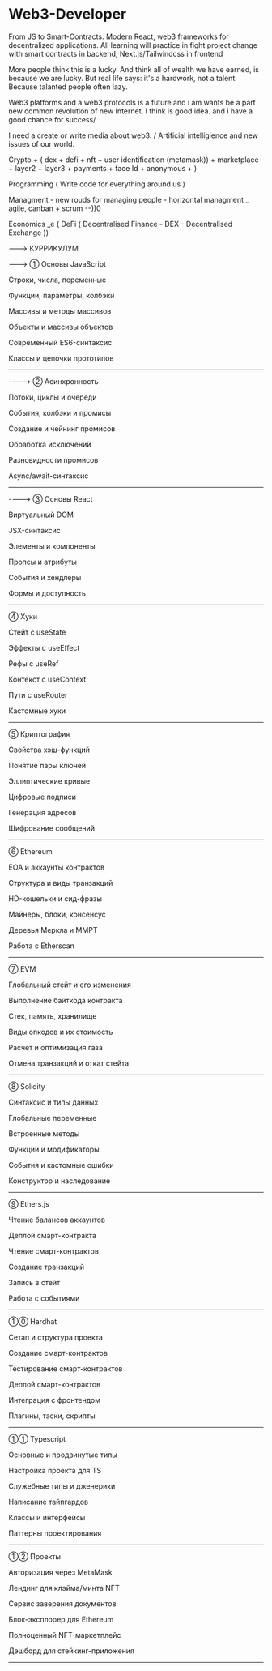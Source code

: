 # Web3-Developer
From JS to Smart-Contracts. Modern React, web3 frameworks for decentralized applications. All learning will practice in fight project change with smart contracts in backend, Next.js/Tailwindcss in frontend


More people think this is a lucky. And think all of wealth we have earned, is because we are lucky. But real life says: it's a hardwork, not a talent. Because talanted people often lazy. 

Web3 platforms and a web3 protocols is a future and i am wants be a part new common revolution of new Internet. I think is good idea. and i have a good chance for success/

I need a create or write media about web3. / Artificial intelligience and new issues of our world.

Crypto + ( dex + defi + nft + user identification (metamask)) + marketplace + layer2 + layer3 + payments + face Id + anonymous + )

Programming ( Write code for everything around us )

Managment - new rouds for managing people - horizontal managment _ agile, canban + scrum --))0



Economics  _e ( DeFi ( Decentralised Finance -  DEX - Decentralised Exchange )) 


---> КУРРИКУЛУМ

---> ① Основы JavaScript

Строки, числа, переменные

Функции, параметры, колбэки

Массивы и методы массивов

Объекты и массивы объектов

Современный ES6-синтаксис

Классы и цепочки прототипов

---------------------------
----> ② Асинхронность

Потоки, циклы и очереди

События, колбэки и промисы

Создание и чейнинг промисов

Обработка исключений

Разновидности промисов

Async/await-синтаксис

--------------------------

----> ③ Основы React

Виртуальный DOM

JSX-синтаксис

Элементы и компоненты

Пропсы и атрибуты

События и хендлеры

Формы и доступность

---------------------

④ Хуки

Стейт с useState

Эффекты с useEffect

Рефы с useRef

Контекст с useContext

Пути с useRouter

Кастомные хуки

-------------------------

⑤ Криптография

Свойства хэш-функций

Понятие пары ключей

Эллиптические кривые

Цифровые подписи

Генерация адресов

Шифрование сообщений

-----------------------------

⑥ Ethereum

EOA и аккаунты контрактов

Структура и виды транзакций

HD-кошельки и сид-фразы

Майнеры, блоки, консенсус

Деревья Меркла и MMPT

Работа с Etherscan

----------------------------------

⑦ EVM

Глобальный стейт и его изменения

Выполнение байткода контракта

Стек, память, хранилище

Виды опкодов и их стоимость

Расчет и оптимизация газа

Отмена транзакций и откат стейта

----------------------------------

⑧ Solidity

Синтаксис и типы данных

Глобальные переменные

Встроенные методы

Функции и модификаторы

События и кастомные ошибки

Конструктор и наследование

----------------------------

⑨ Ethers.js

Чтение балансов аккаунтов

Деплой смарт-контракта

Чтение смарт-контрактов

Создание транзакций

Запись в стейт

Работа с событиями

-----------------------------

①⓪ Hardhat

Cетап и структура проекта

Создание смарт-контрактов

Тестирование смарт-контрактов

Деплой смарт-контрактов

Интеграция с фронтендом

Плагины, таски, скрипты

-----------------------------

①① Typescript

Основные и продвинутые типы

Настройка проекта для TS

Служебные типы и дженерики

Написание тайпгардов

Классы и интерфейсы

Паттерны проектирования

-------------------------

①② Проекты

Авторизация через MetaMask

Лендинг для клэйма/минта NFT

Сервис заверения документов

Блок-эксплорер для Ethereum

Полноценный NFT-маркетплейс

Дэшборд для стейкинг-приложения


------------------------------
